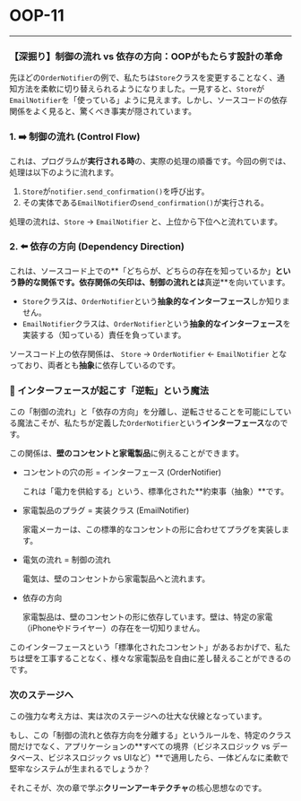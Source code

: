 # OOP-11

---

### 【深掘り】制御の流れ vs 依存の方向：OOPがもたらす設計の革命

先ほどの`OrderNotifier`の例で、私たちは`Store`クラスを変更することなく、通知方法を柔軟に切り替えられるようになりました。一見すると、`Store`が`EmailNotifier`を「使っている」ように見えます。しかし、ソースコードの依存関係をよく見ると、驚くべき事実が隠されています。

### 1. ➡️ 制御の流れ (Control Flow)

これは、プログラムが**実行される時**の、実際の処理の順番です。今回の例では、処理は以下のように流れます。

1. `Store`が`notifier.send_confirmation()`を呼び出す。
2. その実体である`EmailNotifier`の`send_confirmation()`が実行される。

処理の流れは、`Store` → `EmailNotifier` と、上位から下位へと流れています。

### 2. ⬅️ 依存の方向 (Dependency Direction)

これは、ソースコード上での**「どちらが、どちらの存在を知っているか」**という静的な関係です。依存関係の矢印は、制御の流れとは**真逆**を向いています。

- `Store`クラスは、`OrderNotifier`という**抽象的なインターフェース**しか知りません。
- `EmailNotifier`クラスは、`OrderNotifier`という**抽象的なインターフェース**を実装する（知っている）責任を負っています。

ソースコード上の依存関係は、 `Store` → `OrderNotifier` ← `EmailNotifier` となっており、両者とも**抽象**に依存しているのです。

### 🔌 インターフェースが起こす「逆転」という魔法

この「制御の流れ」と「依存の方向」を分離し、逆転させることを可能にしている魔法こそが、私たちが定義した`OrderNotifier`という**インターフェース**なのです。

この関係は、**壁のコンセントと家電製品**に例えることができます。

- コンセントの穴の形 = インターフェース (OrderNotifier)
    
    これは「電力を供給する」という、標準化された**約束事（抽象）**です。
    
- 家電製品のプラグ = 実装クラス (EmailNotifier)
    
    家電メーカーは、この標準的なコンセントの形に合わせてプラグを実装します。
    
- 電気の流れ = 制御の流れ
    
    電気は、壁のコンセントから家電製品へと流れます。
    
- 依存の方向
    
    家電製品は、壁のコンセントの形に依存しています。壁は、特定の家電（iPhoneやドライヤー）の存在を一切知りません。
    

このインターフェースという「標準化されたコンセント」があるおかげで、私たちは壁を工事することなく、様々な家電製品を自由に差し替えることができるのです。

### 次のステージへ

この強力な考え方は、実は次のステージへの壮大な伏線となっています。

もし、この「制御の流れと依存方向を分離する」というルールを、特定のクラス間だけでなく、アプリケーションの**すべての境界（ビジネスロジック vs データベース、ビジネスロジック vs UIなど）**で適用したら、一体どんなに柔軟で堅牢なシステムが生まれるでしょうか？

それこそが、次の章で学ぶ**クリーンアーキテクチャ**の核心思想なのです。